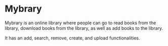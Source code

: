 # Mybrary

Mybrary is an online library where  people can go to read books from the library, download books from the library, as well as add books to the library.

It has an add, search, remove, create, and upload functionalities.
